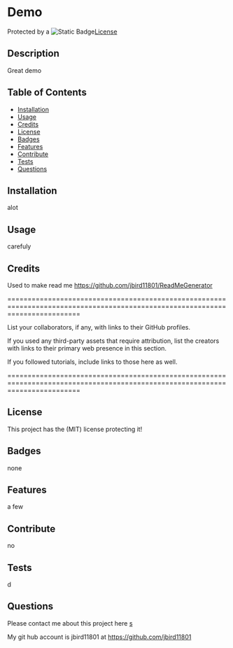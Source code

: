 # Demo

Protected by a ![Static Badge](https://img.shields.io/badge/MIT-b06402)[License](#license)

## Description

Great demo

## Table of Contents

- [Installation](#installation)
- [Usage](#usage)
- [Credits](#credits)
- [License](#license)
- [Badges](#Badges)
- [Features](#Features)
- [Contribute](#Contribute)
- [Tests](#Tests)
- [Questions](#Questions)

## Installation

alot

## Usage

carefuly

## Credits

Used to make read me https://github.com/jbird11801/ReadMeGenerator

==============================================================================================================================

List your collaborators, if any, with links to their GitHub profiles.
            
If you used any third-party assets that require attribution, list the creators with links to their primary web presence in this section.
            
If you followed tutorials, include links to those here as well.

==============================================================================================================================

## License

This project has the (MIT) license protecting it!

## Badges

none

## Features

a few

## Contribute

no

## Tests

d

## Questions

Please contact me about this project here [s](mailto:s)
            

My git hub account is jbird11801 at https://github.com/jbird11801
